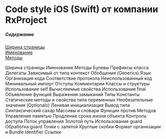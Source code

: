 # Code style iOS (Swift) от компании RxProject

##### Содержание  
[Ширина страницы](#headers)  
[Именование](#emphasis)  
[Методы](#lists)  


Ширина страницы
Именование
Методы
Булевы
Префиксы класса
Делегаты
Зависимый от типа контекст
Обобщения (Generics)
Язык
Организация кода
Соответствие протокола
Неиспользованный код
Минимальный импорт
Отступы
Комментарии
Классы и структуры
Использование self
Вычисляемые свойства
Использование final
Объявление функций
Выражения замыканий
Типы
Константы
Статические методы и свойства типа переменных
Необязательные значения (Optionals)
Ленивая инициализация
Вывод типа
Синтаксический сахар
Массивы и словари
Функции против Методов
Управление памятью
Продление срока жизни объекта
Контроль доступа
Поток управления
Золотой путь
Использование guard
Обработка guard
Точки с запятой
Круглые скобки
Формат организации и Bundle Identifier
Ссылки